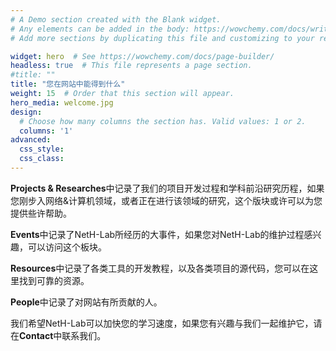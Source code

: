 ```yaml
---
# A Demo section created with the Blank widget.
# Any elements can be added in the body: https://wowchemy.com/docs/writing-markdown-latex/
# Add more sections by duplicating this file and customizing to your requirements.

widget: hero  # See https://wowchemy.com/docs/page-builder/
headless: true  # This file represents a page section.
#title: ""
title: "您在网站中能得到什么"
weight: 15  # Order that this section will appear.
hero_media: welcome.jpg
design:
  # Choose how many columns the section has. Valid values: 1 or 2.
  columns: '1'
advanced:
  css_style:
  css_class:
---
```




**Projects & Researches**中记录了我们的项目开发过程和学科前沿研究历程，如果您刚步入网络&计算机领域，或者正在进行该领域的研究，这个版块或许可以为您提供些许帮助。

**Events**中记录了NetH-Lab所经历的大事件，如果您对NetH-Lab的维护过程感兴趣，可以访问这个板块。

**Resources**中记录了各类工具的开发教程，以及各类项目的源代码，您可以在这里找到可靠的资源。

**People**中记录了对网站有所贡献的人。

我们希望NetH-Lab可以加快您的学习速度，如果您有兴趣与我们一起维护它，请在**Contact**中联系我们。

